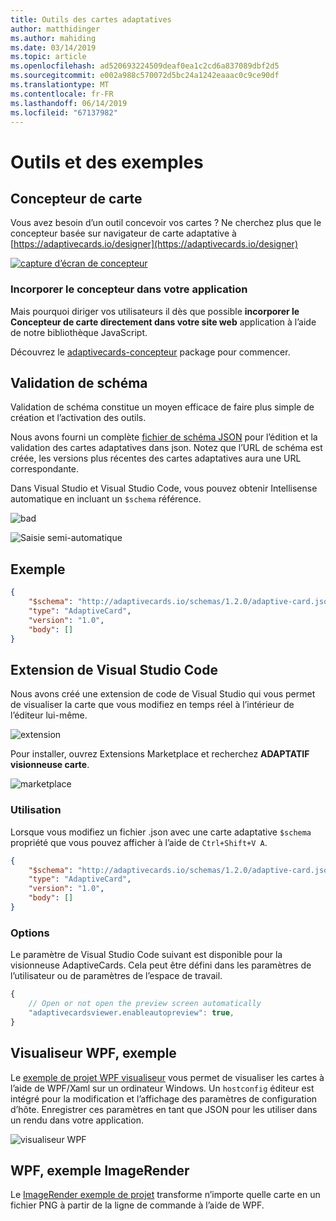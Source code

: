 ```yaml
---
title: Outils des cartes adaptatives
author: matthidinger
ms.author: mahiding
ms.date: 03/14/2019
ms.topic: article
ms.openlocfilehash: ad520693224509deaf0ea1c2cd6a837089dbf2d5
ms.sourcegitcommit: e002a988c570072d5bc24a1242eaaac0c9ce90df
ms.translationtype: MT
ms.contentlocale: fr-FR
ms.lasthandoff: 06/14/2019
ms.locfileid: "67137982"
---
```

# <a name="tools-and-samples"></a>Outils et des exemples

## <a name="card-designer"></a>Concepteur de carte 

Vous avez besoin d’un outil concevoir vos cartes ? Ne cherchez plus que le concepteur basée sur navigateur de carte adaptative à [https://adaptivecards.io/designer](https://adaptivecards.io/designer)

[![capture d’écran de concepteur](media/tools/designer.jpg)](https://adaptivecards.io/designer)

### <a name="embed-the-designer-into-your-app"></a>Incorporer le concepteur dans votre application

Mais pourquoi diriger vos utilisateurs il dès que possible **incorporer le Concepteur de carte directement dans votre site web** application à l’aide de notre bibliothèque JavaScript. 

Découvrez le [adaptivecards-concepteur](https://npmjs.com/adaptivecards-designer) package pour commencer.

## <a name="schema-validation"></a>Validation de schéma

Validation de schéma constitue un moyen efficace de faire plus simple de création et l’activation des outils.

Nous avons fourni un complète [fichier de schéma JSON](http://adaptivecards.io/schemas/1.2.0/adaptive-card.json) pour l’édition et la validation des cartes adaptatives dans json. Notez que l’URL de schéma est créée, les versions plus récentes des cartes adaptatives aura une URL correspondante.

Dans Visual Studio et Visual Studio Code, vous pouvez obtenir Intellisense automatique en incluant un `$schema` référence.

![bad](media/tools/invalidjson1.png)

![Saisie semi-automatique](media/tools/autocomplete.png)

## <a name="example"></a>Exemple

```json
{
    "$schema": "http://adaptivecards.io/schemas/1.2.0/adaptive-card.json",
    "type": "AdaptiveCard",
    "version": "1.0",
    "body": []
}
```

## <a name="visual-studio-code-extension"></a>Extension de Visual Studio Code

Nous avons créé une extension de code de Visual Studio qui vous permet de visualiser la carte que vous modifiez en temps réel à l’intérieur de l’éditeur lui-même. 

![extension](media/tools/vscode-extension.png)

Pour installer, ouvrez Extensions Marketplace et recherchez **ADAPTATIF visionneuse carte**.

![marketplace](media/tools/vscode-extension-marketplace.png)

### <a name="usage"></a>Utilisation

Lorsque vous modifiez un fichier .json avec une carte adaptative `$schema` propriété que vous pouvez afficher à l’aide de `Ctrl+Shift+V A`.
```json
{
    "$schema": "http://adaptivecards.io/schemas/1.2.0/adaptive-card.json",
    "type": "AdaptiveCard",
    "version": "1.0",
    "body": []
}
```

### <a name="options"></a>Options

Le paramètre de Visual Studio Code suivant est disponible pour la visionneuse AdaptiveCards. Cela peut être défini dans les paramètres de l’utilisateur ou de paramètres de l’espace de travail.

```js
{
    // Open or not open the preview screen automatically
    "adaptivecardsviewer.enableautopreview": true,
}
```

## <a name="wpf-visualizer-sample"></a>Visualiseur WPF, exemple

Le [exemple de projet WPF visualiseur](https://github.com/Microsoft/AdaptiveCards/tree/master/source/dotnet/Samples/WPFVisualizer) vous permet de visualiser les cartes à l’aide de WPF/Xaml sur un ordinateur Windows.  Un `hostconfig` éditeur est intégré pour la modification et l’affichage des paramètres de configuration d’hôte. Enregistrer ces paramètres en tant que JSON pour les utiliser dans un rendu dans votre application.

![visualiseur WPF](media/tools/wpfvisualizer.png)

## <a name="wpf-imagerender-sample"></a>WPF, exemple ImageRender

Le [ImageRender exemple de projet](https://github.com/Microsoft/AdaptiveCards/tree/master/source/dotnet/Samples/AdaptiveCards.Sample.ImageRender) transforme n’importe quelle carte en un fichier PNG à partir de la ligne de commande à l’aide de WPF. 
